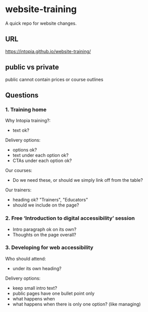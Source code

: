 # website-training

A quick repo for website changes.

## URL

https://intopia.github.io/website-training/

## public vs private

public cannot contain prices or course outlines

## Questions

### 1. Training home

Why Intopia training?:

- text ok?

Delivery options:

- options ok?
- text under each option ok?
- CTAs under each option ok?

Our courses:

- Do we need these, or should we simply link off from the table?

Our trainers:

- heading ok? "Trainers", "Educators"
- should we include on the page?

### 2. Free ‘Introduction to digital accessibility’ session

- Intro paragraph ok on its own?
- Thoughts on the page overall?

### 3. Developing for web accessibility

Who should attend:

- under its own heading?

Delivery options:

- keep small intro text?
- public pages have one bullet point only
- what happens when 
- what happens when there is only one option? (like managing)

